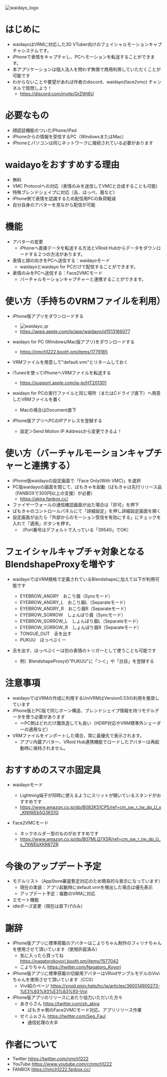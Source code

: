 ![waidayo_logo](waidayo_logo.png)
# はじめに
- waidayoはVRMに対応した3D VTuber向けのフェイシャルモーションキャプチャシステムです。
- iPhoneで表情をキャプチャし、PCへモーションを転送することができます。
- 本アプリケーションは個人法人を問わず無償で商用利用していただくことが可能です
- わからないことや要望があれば作者のdiscord、waidayo(face2vmc) チャンネルで質問しよう！
    - https://discord.com/invite/GrZWt6U

# 必要なもの
- 顔認証機能のついたiPhone/iPad
- iPhoneからの情報を受信するPC（WindowsまたはMac）
- iPhoneとパソコンは同じネットワークに接続されている必要があります

# waidayoをおすすめする理由
- 無料
- VMC Protocolへの対応（表情のみを送信してVMCと合成することも可能）
- 特殊ブレンドシェイプに対応（舌、ほっぺ、眉など）
- iPhone側で表情を認識するため配信用PCの負荷軽減
- 自分自身のアバターを見ながら配信が可能

# 機能
- アバターの変更
    - iPhoneへ直接データを転送する方法とVRoid Hubからデータをダウンロードする２つの方法があります。
- 表情と顔の向きをPCへ送信する：waidayoモード
    - waidayoとwaidayo for PCだけで配信することができます。
- 表情のみをPCへ送信する：Face2VMCモード
    - バーチャルモーションキャプチャーと連携することができます。

# 使い方（手持ちのVRMファイルを利用）
- iPhone版アプリをダウンロードする
    - ![waidayo_qr](waidayo_qr.png)
    - https://apps.apple.com/jp/app/waidayo/id1513166077
    
- waidayo for PC (Windows/Mac版アプリ)をダウンロードする
    - https://nmch1222.booth.pm/items/1779185

- VRMファイルを用意して"default.vrm"とリネームしておく
- iTunesを使ってiPhoneへVRMファイルを転送する
    - https://support.apple.com/ja-jp/HT201301
- waidayo for PCの実行ファイルと同じ場所（またはCドライブ直下）へ用意したVRMファイルを置く
    - Macの場合はDocument直下
- iPhone版アプリへPCのIPアドレスを登録する
    - 設定＞Send Motion IP Addressから変更できるよ！

# 使い方（バーチャルモーションキャプチャーと連携する）
- iPhone版waidayoの設定画面で「Face Only(With VMC)」を選択
- PC版waidayoの画面を閉じて、ばもきゃを起動（ばもきゃは先行リリース品（FANBOXで300円以上の支援）が必要）
    - https://akira.fanbox.cc/
- ファイヤーウォールの通信確認画面が出た場合は「許可」を押下
- ばもきゃのコントロールパネルにて「詳細設定」を押し詳細設定画面を開く
- 設定画面が出たら「外部からのモーション受信を有効にする」にチェックを入れて「適用」ボタンを押す。
    - （Port番号はデフォルトで入っている「39540」でOK）


# フェイシャルキャプチャ対象となるBlendshapeProxyを増やす
- waidayoではVRM規格で定義されているBlendshapeに加えて以下が利用可能です
    - EYEBROW_ANGRY　おこり眉（Syncモード）
    - EYEBROW_ANGRY_L　おこり眉L（Separateモード）
    - EYEBROW_ANGRY_R　おこり眉R（Separateモード）
    - EYEBROW_SORROW　しょんぼり眉（Syncモード）
    - EYEBROW_SORROW_L　しょんぼり眉L（Separateモード）
    - EYEBROW_SORROW_R　しょんぼり眉R（Separateモード）
    - TONGUE_OUT　舌を出す
    - PUKUU　ほっぺぷくー
    
- 舌を出す、ほっぺぷくーは別の表情のトリガーとして使うことも可能です
    - 例）BlendshapeProxyの"PUKUU"に「＞＜」や「白目」を登録する

# 注意事項
- waidayoではVRMの作成に利用するUniVRMはVersion0.53の利用を推奨しています
- iPhone版とPC版で同じボーン構造、ブレンドシェイプ情報を持つモデルデータを使う必要があります
    - ＝PC側はどれだけ魔改造しても良い（HDRP対応やVRM標準外シェーダーの適用など）
- VRMファイルをインポートした場合、常に最優先で表示されます。
    - アプリ内蔵アバター、VRoid Hub連携機能でロードしたアバターは再起動時に保持されません。

# おすすめのスマホ固定具
- waidayoモード
    - Lightning端子が同時に使えるようにスリットが開いているスタンドがおすすめです
    - https://www.amazon.co.jp/dp/B082K51CP5/ref=cm_sw_r_tw_dp_U_x_KNtWEb5G3KS1G

- Face2VMCモード
    - ネックホルダー型のものがおすすめです
    - https://www.amazon.co.jp/dp/B07MLQ7XSR/ref=cm_sw_r_tw_dp_U_x_7ItWEbXKR67ZR
    
# 今後のアップデート予定
- モデルリスト（AppStore審査暫定対応のため簡易的な表示になっています）
    - 現在の実装：アプリ起動時にdefault.vrmを検出した場合は優先表示
    - アップデート予定：複数のVRMに対応
- エモート機能
- idleポーズ変更（現在は肩下げのみ）

# 謝辞
- iPhone版アプリに標準搭載のアバターはこよりちゃん制作のフィリナちゃんを使用させて頂いています（使用許諾済み）
    - 気に入ったら買ってね https://nagatorokoyori.booth.pm/items/1577042
    - こよりちゃん https://twitter.com/Nagatoro_Koyori
- iPhone版アプリに標準搭載の切替用アバターはVRoidサンプルモデルのViviちゃんを使用させて頂いています（CC0）
    - Vivi紹介ページ https://vroid.pixiv.help/hc/ja/articles/360014900273-%E3%83%93%E3%83%93-Vivi
- iPhone版アプリのリリースにあたり協力いただいた方々
    - あきらさん https://twitter.com/sh_akira
        - ばもきゃ側のFace2VMCモード対応、アプリリリース作業
    - せぐふぉさん https://twitter.com/Seg_Faul
        - 通信処理の大半
        
# 作者について
- Twitter https://twitter.com/nmch1222
- YouTube https://www.youtube.com/c/nmch1222
- FANBOX https://nmch1222.fanbox.cc/
    
